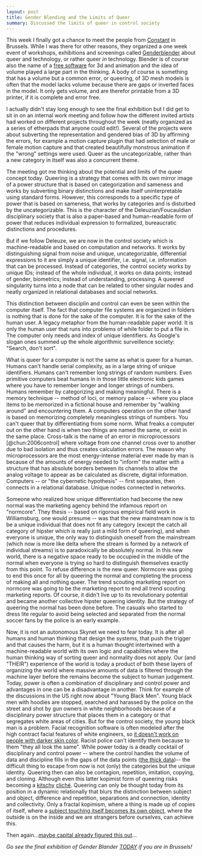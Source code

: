 ```yaml
---
layout: post
title: Gender Blending and the Limits of Queer
summary: Discussed the limits of queer in control society
---
```


This week I finally got a chance to meet the people from [Constant](http://www.constantvzw.org/site/) in Brussels. While I was there for other reasons, they organized a one week event of workshops, exhibitions and screenings called [Genderblender](http://www.constantvzw.org/site/-GenderBlending,190-.html) about queer and technology, or rather queer *in* technology. Blender is of course also the name of a [free software](http://www.blender.org/) for 3d and animation and the idea of volume played a large part in the thinking. A body of course is something that has a volume but a common error, or queering, of 3D mesh models is often that the model lacks volume because there are gaps or inverted faces in the model. It only gets volume, and are therefor printable from a 3D printer, if it is complete and error free. 

I actually didn't stay long enough to see the final exhibition but I did get to sit in on an internal work meeting and follow how the different invited artists had worked on different projects throughout the week (neatly organized as a series of etherpads that anyone could edit!). Several of the projects were about subverting the representation and gendered bias of 3D by affirming the errors, for example a motion capture plugin that had selection of male or female motion capture and that created beautifully monstrous animation if the "wrong" settings were used. Queer as the uncategorizable, rather than a new category in itself was also a concurrent theme.

The meeting got me thinking about the potential and limits of the queer concept today. Queering is a strategy that comes with its own mirror image of a power structure that is based on categorization and sameness and works by subverting binary distinctions and make itself uninterpretable using standard forms. However, this corresponds to a specific type of power that  is based on sameness, that works by categories and is disturbed by the uncategorizable. This is the character of the Deleuzian/Foucauldian disciplinary society that is also a paper-based and human-readable form of power that reduces individual expression to formalized, bureaucratic distinctions and procedures.

But if we follow Deleuze, we are now in the control society which is machine-readable and based on computation and networks. It works by distinguishing signal from noise and unique, uncategorizable, differential expressions to it are simply a unique identifier, i.e. signal, i.e. information that can be processed. Instead of categories, the control society works by unique IDs; instead of the whole individual, it works on data points; instead of gender, biometrics; instead of understanding, processing. A queered singularity turns into a node that can be related to other singular nodes and neatly organized in relational databases and social networks.

This distinction between disciplin and control can even be seen within the computer itself. The fact that computer file systems are organized in folders is nothing that is done for the sake of the computer. It is for the sake of the human user. A legacy metaphor from the human-readable paper world. It is only the human user that runs into problems of while folder to put a file in. The computer only needs and index of unique identifiers. As Google's slogan ones summed up the whole algorithmic surveillence society: "Search, don't sort". 

What is queer for a computer is not the same as what is queer for a human. Humans can't handle serial complexity,  as in a large string of unique identifiers. Humans can't remember long strings of random numbers. Even primitive computers beat humans in in those little electronic kids games where you have to remember longer and longer strings of numbers. Humans remember by categorizing and making meaningful. There is a memory technique -- method of loci, or memory palace -- where you place items to be memorized in a fictional house and remember by "walking around" and encountering them. A computers operation on the other hand is based on memorizing completely meaningless strings of numbers. You can't queer that by differentiating from some norm. What freaks a computer out on the other hand is when two things are named the same, or exist in the same place. Cross-talk is the name of an error in microprocessors [@chun:2006control] where voltage from one channel cross over to another due to bad isolation and thus creates calculation errors. The reason why microprocessors are the most energy-intense material ever made by man is because of the amounts of energy needed to "inform" the matter with a structure that has absolute borders between its channels to allow the analog voltage to appear as be calculated as discrete, digital information. Computers -- or "the cybernetic hypothesis" -- first separates,  then connects in a relational database. Unique nodes connected in networks. 

Someone who realized how unique differentiation had become the new normal was the marketing agency behind the infamous report on "normcore". They thesis -- based on rigorous empirical field work in Williamsburg, one would presume -- was that the new mainstream now is to be a unique individual that does not fit any category (except the catch all category of hipster which is really just a mild form of queering), and when everyone is unique, the only way to distinguish oneself from the mainstream (which now is more like delta where the stream is formed by a network of individual streams) is to paradoxically be absolutely normal. In this new world, there is a negative space ready to be occupied in the middle of the normal when everyone is trying so hard to distinguish themselves exactly from this point. To refuse difference is the new queer. Normcore was going to end this once for all by queering the normal and completing the process of making all and nothing queer. The trend scouting marketing report on normcore was going to be the marketing report to end all trend scouting  marketing reports. Of course, it didn't live up to its revolutionary potential and became another collective hipster queering identity. But the strategy of queering the normal has been done before. The casuals who started to dress lite regular to avoid being selected and separated from the normal soccer fans by the police is an early example. 

Now,  it is not an autonomous Skynet we need to fear today. It is after all humans and human thinking that design the systems, that push the trigger and that causes the harm, but it is a human thought intertwined with a machine-readable world with its own logic and capabilities where the human thinking way of sorting queer and normality does not apply. Our (and "THEIR") experience of the world is today a product of both these layers of organizing the world where massive amounts of data is filtered through the machine layer before the remains become the subject to human judgement. Today, power is often a combination of disciplinary and control power and advantages in one can be a disadvantage in another. Think for example of the discussions in the US right now about "Young Black Men". Young black men with hoodies are stopped, searched and harassed by the police on the street and shot by gun owners in white neighborhoods because of a disciplinary power structure that places them in a category or that segregates white areas of cities. But for the control society, the young black man is a problem. Facial recognition software is often modeled after the high contract facial features of white engineers, so [it doesn't work on people with darker skin color](https://www.youtube.com/watch?v=t4DT3tQqgRM). Racist police can't identify them because to them "they all look the same". While power today is a deadly cocktail of disciplinary and control power -- where the control handles the volume of data and discipline fills in the gaps of the data points ([the thick data](http://ethnographymatters.net/blog/2013/05/13/big-data-needs-thick-data/))-- the difficult thing to escape from now is not (only) the categories but the unique identity. Queering then can also be contagion, repetition, imitation, copying, and cloning. Although even this latter kopimist form of queering risks becoming a [kitschy](http://en.wikipedia.org/wiki/Missionary_Church_of_Kopimism) [cliché](http://en.wikipedia.org/wiki/Kenneth_Goldsmith).  Queering can only be thought today from its position in a dynamic relationally that blurs the distinction between subject and object, difference and repetition, separations and connection, identity and collectivity. Only a fractal kopimism, where a thing is made up of copies of itself, where a [subject touching itself becomes its own object](http://perherngren.blogspot.se/2014/11/beroring-bortom-mangfald-och.html), where the outside is on the inside and we are strangers before ourselves, can achieve this. 

Then again...[maybe capital already figured this out](http://en.wikipedia.org/wiki/Social_intrapreneurship)... 

*Go see the final exhibition of Gender Blander [TODAY](http://www.constantvzw.org/site/Kick-Sync-Trans,2220.html) if you are in Brussels!*
